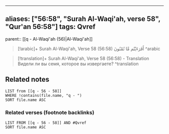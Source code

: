 
---
aliases: ["56:58", "Surah Al-Waqi'ah, verse 58", "Qur'an 56:58"]
tags: Qvref
---

parent:: [[q - Al-Waqi'ah (56)|Al-Waqi'ah]]

> [!arabic]+ Surah Al-Waqi'ah, Verse 58 (56:58)
> <span class="quran-arabic">أَفَرَءَيْتُم مَّا تُمْنُونَ</span>
^arabic

> [!translation]+ Surah Al-Waqi'ah, Verse 58 (56:58) - Translation
> Видели ли вы семя, которое вы извергаете?
^translation



## Related notes
```dataview
LIST from [[q - 56 - 58]]
WHERE !contains(file.name, "q - ")
SORT file.name ASC
```

### Related verses (footnote backlinks)
```dataview
LIST FROM [[q - 56 - 58]] AND #Qvref
SORT file.name ASC
```

